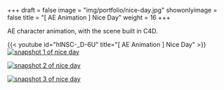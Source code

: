 +++
draft = false
image = "img/portfolio/nice-day.jpg"
showonlyimage = false
title = "[ AE Animation ] Nice Day"
weight = 16
+++

AE character animation, with the scene built in C4D.

{{< youtube id="hlNSC-_D-6U" title="[ AE Animation ] Nice Day" >}}
\
[![snapshot 1 of nice day][1]][1]

[![snapshot 2 of nice day][2]][2]

[![snapshot 3 of nice day][3]][3]

[1]: /img/portfolio/nice-day-1.png
[2]: /img/portfolio/nice-day-2.png
[3]: /img/portfolio/nice-day-3.png
